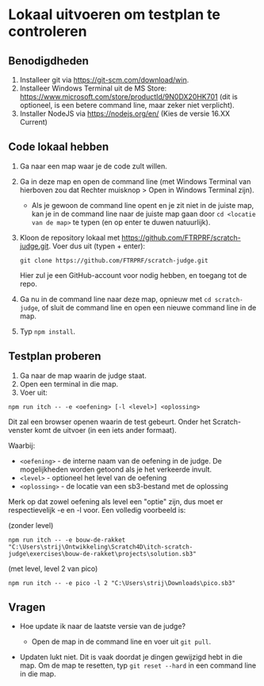 # Lokaal uitvoeren om testplan te controleren

## Benodigdheden

1. Installeer git via https://git-scm.com/download/win.
2. Installeer Windows Terminal uit de MS Store: https://www.microsoft.com/store/productId/9N0DX20HK701 (dit is optioneel, is een betere command line, maar zeker niet verplicht).
3. Installer NodeJS via https://nodejs.org/en/ (Kies de versie 16.XX Current)


## Code lokaal hebben

1. Ga naar een map waar je de code zult willen.
2. Ga in deze map en open de command line (met Windows Terminal van hierboven zou dat Rechter muisknop > Open in Windows Terminal zijn).
    - Als je gewoon de command line opent en je zit niet in de juiste map, kan je in de command line naar de juiste map gaan door `cd <locatie van de map>` te typen (en op enter te duwen natuurlijk).
3. Kloon de repository lokaal met https://github.com/FTRPRF/scratch-judge.git. Voer dus uit (typen + enter):
   
   ```
   git clone https://github.com/FTRPRF/scratch-judge.git
   ```

   Hier zul je een GitHub-account voor nodig hebben, en toegang tot de repo.
4. Ga nu in de command line naar deze map, opnieuw met `cd scratch-judge`, of sluit de command line en open een nieuwe command line in de map.
6. Typ `npm install`.

## Testplan proberen

1. Ga naar de map waarin de judge staat.
2. Open een terminal in die map.
3. Voer uit:

```
npm run itch -- -e <oefening> [-l <level>] <oplossing>
```

Dit zal een browser openen waarin de test gebeurt.
Onder het Scratch-venster komt de uitvoer (in een iets ander formaat).

Waarbij:

- `<oefening>` - de interne naam van de oefening in de judge. De mogelijkheden worden getoond als je het verkeerde invult.
- `<level>` - optioneel het level van de oefening
- `<oplossing>` - de locatie van een sb3-bestand met de oplossing

Merk op dat zowel oefening als level een "optie" zijn, dus moet er respectievelijk -e en -l voor.
Een volledig voorbeeld is:

(zonder level)

```
npm run itch -- -e bouw-de-rakket "C:\Users\strij\Ontwikkeling\Scratch4D\itch-scratch-judge\exercises\bouw-de-rakket\projects\solution.sb3"
```

(met level, level 2 van pico)

```
npm run itch -- -e pico -l 2 "C:\Users\strij\Downloads\pico.sb3"
```

## Vragen

- Hoe update ik naar de laatste versie van de judge?
   - Open de map in de command line en voer uit `git pull`.

- Updaten lukt niet. Dit is vaak doordat je dingen gewijzigd hebt in die map. Om de map te resetten, typ `git reset --hard` in een command line in die map.

